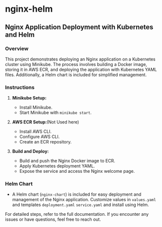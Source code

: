 # nginx-helm

## Nginx Application Deployment with Kubernetes and Helm

### Overview

This project demonstrates deploying an Nginx application on a Kubernetes cluster using Minikube. The process involves building a Docker image, storing it in AWS ECR, and deploying the application with Kubernetes YAML files. Additionally, a Helm chart is included for simplified management.

### Instructions

1. **Minikube Setup:**
   - Install Minikube.
   - Start Minikube with `minikube start`.

2. **AWS ECR Setup:**(Not Used here)
   - Install AWS CLI.
   - Configure AWS CLI.
   - Create an ECR repository.

3. **Build and Deploy:**
   - Build and push the Nginx Docker image to ECR.
   - Apply Kubernetes deployment YAML.
   - Expose the service and access the Nginx welcome page.

### Helm Chart

- A Helm chart (`nginx-chart`) is included for easy deployment and management of the Nginx application. Customize values in `values.yaml` and templates `deployment.yaml` `service.yaml` and install using Helm.

For detailed steps, refer to the full documentation. If you encounter any issues or have questions, feel free to reach out.
